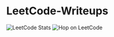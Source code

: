 # LeetCode-Writeups
![LeetCode Stats](https://leetcard.jacoblin.cool/eaglemox?theme=nord&ext=heatmap)
![Hop on LeetCode](https://media1.tenor.com/m/uq45cVF1YW8AAAAd/hop-on.gif)
